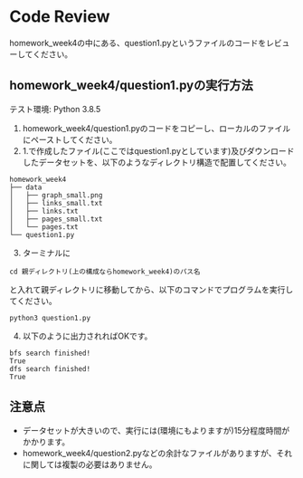 # Code Review
homework_week4の中にある、question1.pyというファイルのコードをレビューしてください。

## homework_week4/question1.pyの実行方法 

テスト環境: Python 3.8.5

1. homework_week4/question1.pyのコードをコピーし、ローカルのファイルにペーストしてください。
2. 1.で作成したファイル(ここではquestion1.pyとしています)及びダウンロードしたデータセットを、以下のようなディレクトリ構造で配置してください。

```
homework_week4
├── data
│   ├── graph_small.png
│   ├── links_small.txt
│   ├── links.txt
│   ├── pages_small.txt
│   └── pages.txt
└── question1.py
```

3. ターミナルに

```
cd 親ディレクトリ(上の構成ならhomework_week4)のパス名
```
 
と入れて親ディレクトリに移動してから、以下のコマンドでプログラムを実行してください。

```
python3 question1.py
```

4. 以下のように出力されればOKです。
```
bfs search finished!
True
dfs search finished!
True
```


## 注意点
* データセットが大きいので、実行には(環境にもよりますが)15分程度時間がかかります。
* homework_week4/question2.pyなどの余計なファイルがありますが、それに関しては複製の必要はありません。



